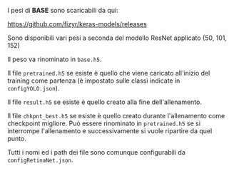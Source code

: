 I pesi di **BASE** sono scaricabili da qui: 

https://github.com/fizyr/keras-models/releases

Sono disponibili vari pesi a seconda del modello ResNet applicato (50, 101, 152)

Il peso va rinominato in `base.h5`.

Il file `pretrained.h5` se esiste è quello che viene caricato all'inizio del training come partenza (è impostato sulle classi indicate in `configYOLO.json`).

Il file `result.h5` se esiste è quello creato alla fine dell'allenamento.

Il file `chkpnt_best.h5` se esiste è quello creato durante l'allenamento come checkpoint migliore. Può essere rinominato in `pretrained.h5` se si interrompe l'allenamento e successivamente si vuole ripartire da quel punto.

Tutti i nomi ed i path dei file sono comunque configurabili da `configRetinaNet.json`.


